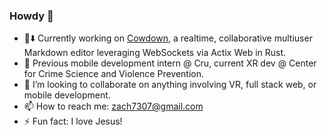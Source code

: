 ### Howdy 👋
- 🐄⬇️ Currently working on [Cowdown](https://cowdown.net/), a realtime, collaborative multiuser Markdown editor leveraging WebSockets via Actix Web in Rust.
- 🔭 Previous mobile development intern @ Cru, current XR dev @ Center for Crime Science and Violence Prevention.
- 👯 I’m looking to collaborate on anything involving VR, full stack web, or mobile development.
- 📫 How to reach me: zach7307@gmail.com
- ⚡ Fun fact: I love Jesus!

